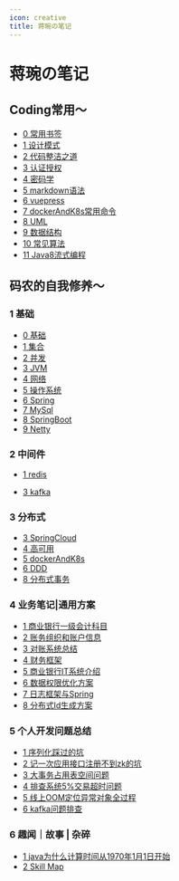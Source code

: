 ```yaml
---
icon: creative
title: 蒋琬の笔记
---
```


[comment]: <> (<div align="center">)

[comment]: <> (    <p>)

[comment]: <> (        <a href="https://github.com/linzlb/Linzlb_Seehope.git" target="_blank">Github</a> )

[comment]: <> (        |)

[comment]: <> (        <a href="https://gitee.com/allrandom/Linzlb_Seehope.git" target="_blank">Gitee</a>)

[comment]: <> (    </p>  )

[comment]: <> (    <p>)

[comment]: <> (        <a href="https://gitee.com/allrandom/Linzlb_Seehope.git">)

[comment]: <> (        <img src="https://img.shields.io/badge/阅读-read-brightgreen.svg" alt="阅读" /></a>)

[comment]: <> (        <img src="https://img.shields.io/github/stars/linzlb/Linzlb_Seehope" alt="stars" />)

[comment]: <> (        <img src="https://img.shields.io/github/forks/linzlb/Linzlb_Seehope" alt="forks" />)

[comment]: <> (        <img src="https://img.shields.io/github/issues/linzlb/Linzlb_Seehope" alt="issues" />)

[comment]: <> (    </p>)

[comment]: <> (</div>)

# 蒋琬の笔记
## Coding常用～
[comment]: <> (### 1 Coding常用～)
* [0 常用书签](./0/0常用书签.md)
* [1 设计模式](./0/1设计模式.md)
* [2 代码整洁之道](./0/2代码整洁之道.md)
* [3 认证授权](./0/3认证授权.md)
* [4 密码学](./0/4密码学.md)
* [5 markdown语法](./0/5markdown语法.md)
* [6 vuepress](./0/6vuepress.md)
* [7 dockerAndK8s常用命令](./0/7dockerAndK8s常用命令.md)
* [8 UML](./0/8UML.md)
* [9 数据结构](./0/9数据结构.md)
* [10 常见算法](./0/10常见算法.md)
* [11 Java8流式编程](./0/11Java8流式编程.md)


## 码农的自我修养～
### 1 基础
* [0 基础](./1/0基础.md)
* [1 集合](./1/1集合.md)
* [2 并发](./1/2并发.md)
* [3 JVM](./1/3JVM.md)
* [4 网络](./1/4网络.md)
* [5 操作系统](./1/5操作系统.md)
* [6 Spring](./1/6Spring.md)
* [7 MySql](./1/7MySql.md)
* [8 SpringBoot](./1/8SpringBoot.md)
* [9 Netty](./1/9Netty.md)


### 2 中间件
* [1 redis](./2/1redis.md)

  [comment]: <> (* [2 MQ]&#40;./2/2MQ.md&#41;)

* [3 kafka](./2/3kafka.md)

### 3 分布式
* [3 SpringCloud](./3/3SpringCloud.md)
* [4 高可用](./3/4高可用.md)
* [5 dockerAndK8s](./3/5dockerAndK8s.md)
* [6 DDD](./3/6DDD.md)
* [8 分布式事务](./3/8分布式事务.md)

### 4 业务笔记|通用方案
* [1 商业银行一级会计科目](./4/1acsubject.md)
* [2 账务组织和账户信息](./4/2账务组织和账户信息.md)
* [3 对账系统总结](./4/3对账系统总结.md)
* [4 财务框架](./4/4财务框架.md)
* [5 商业银行IT系统介绍](./4/5商业银行IT系统介绍.md)
* [6 数据权限优化方案](./4/6数据权限优化.md)
* [7 日志框架与Spring](./4/7日志框架与Spring.md)
* [8 分布式Id生成方案](./4/8分布式Id生成方案.md)


### 5 个人开发问题总结
* [1 序列化踩过的坑](./5/1fastjosn.md)
* [2 记一次应用接口注册不到zk的坑](./5/2接口注册zk.md)
* [3 大事务占用表空间问题](./5/3大事务占用表空间问题.md)
* [4 排查系统5%交易超时问题](./5/4tcp_tw_recycle.md)
* [5 线上OOM定位异常对象全过程](./5/5线上OOM定位异常对象全过程.md)
* [6 kafka问题排查](./5/6kafka问题排查.md)


### 6 趣闻｜故事 | 杂碎
* [1 java为什么计算时间从1970年1月1日开始](./6/1java1970.md)
* [2 Skill Map](./6/2SkillMap.md)
